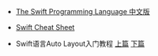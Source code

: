 * [The Swift Programming Language 中文版](http://numbbbbb.gitbooks.io/-the-swift-programming-language-/content/index.html)

* [Swift Cheat Sheet](http://mhm5000.gitbooks.io/swift-cheat-sheet/content/index.html)

* Swift语言Auto Layout入门教程 [上篇](http://www.cocoachina.com/swift/20150122/10989.html) [下篇](http://www.cocoachina.com/ios/20150127/11024.html)